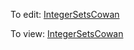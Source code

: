 To edit: [IntegerSetsCowan](IntegerSetsCowan.html)

To view: [IntegerSetsCowan](https://htmlpreview.github.io?http://github.com/johnwcowan/blob/master/IntegerSetsCowan.html)
